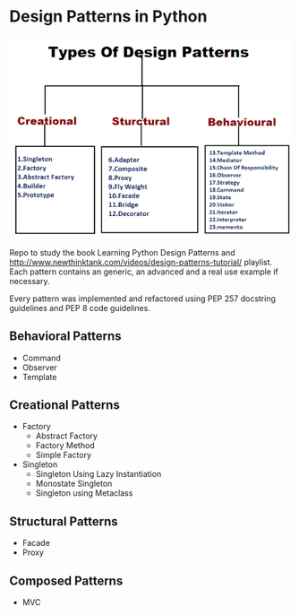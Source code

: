 # Design Patterns in Python
![alt text](Patterns.png)  

Repo to study the book Learning Python Design Patterns and http://www.newthinktank.com/videos/design-patterns-tutorial/ playlist.
Each pattern contains an generic, an advanced and a real use example if necessary.

Every pattern was implemented and refactored using PEP 257 docstring guidelines and PEP 8 code guidelines.
## Behavioral Patterns
* Command
* Observer
* Template
## Creational Patterns
* Factory
  * Abstract Factory
  * Factory Method
  * Simple Factory
* Singleton
  * Singleton Using Lazy Instantiation
  * Monostate Singleton
  * Singleton using Metaclass

## Structural Patterns  
* Facade
* Proxy

## Composed Patterns  
* MVC
